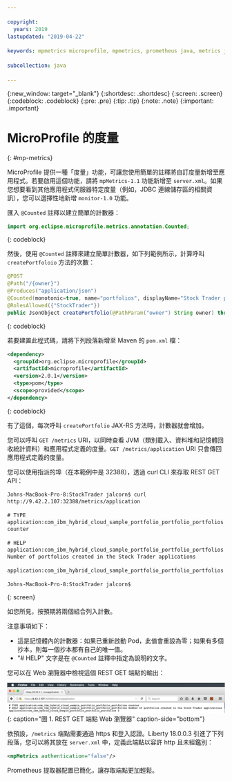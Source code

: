 ```yaml
---

copyright:
  years: 2019
lastupdated: "2019-04-22"

keywords: mpmetrics microprofile, mpmetrics, prometheus java, metrics java, microprofile metrics

subcollection: java

---
```


{:new_window: target="_blank"}
{:shortdesc: .shortdesc}
{:screen: .screen}
{:codeblock: .codeblock}
{:pre: .pre}
{:tip: .tip}
{:note: .note}
{:important: .important}

# MicroProfile 的度量
{: #mp-metrics}

MicroProfile 提供一種「度量」功能，可讓您使用簡單的註釋將自訂度量新增至應用程式。若要啟用這個功能，請將 `mpMetrics-1.1` 功能新增至 `server.xml`。如果您想要看到其他應用程式伺服器特定度量（例如，JDBC 連線儲存區的相關資訊），您可以選擇性地新增 `monitor-1.0` 功能。

匯入 `@Counted` 註釋以建立簡單的計數器：

```java
import org.eclipse.microprofile.metrics.annotation.Counted;
```
{: codeblock}

然後，使用 `@Counted` 註釋來建立簡單計數器，如下列範例所示，計算呼叫 `createPortfoloio` 方法的次數： 

```java
@POST
@Path("/{owner}")
@Produces("application/json")
@Counted(monotonic=true, name="portfolios", displayName="Stock Trader portfolios", description="Number of portfolios created in the Stock Trader applications")
@RolesAllowed({"StockTrader"})
public JsonObject createPortfolio(@PathParam("owner") String owner) throws SQLException {
```
{: codeblock}

若要建置此程式碼，請將下列段落新增至 Maven 的 `pom.xml` 檔：

```xml
<dependency>
  <groupId>org.eclipse.microprofile</groupId>
  <artifactId>microprofile</artifactId>
  <version>2.0.1</version>
  <type>pom</type>
  <scope>provided</scope>
</dependency>
```
{: codeblock}

有了這個，每次呼叫 `createPortfolio` JAX-RS 方法時，計數器就會增加。 

您可以呼叫 `GET /metrics` URI，以同時查看 JVM（類別載入、資料堆和記憶體回收統計資料）和應用程式定義的度量。`GET /metrics/application` URI 只會傳回應用程式定義的度量。 

您可以使用指派的埠（在本範例中是 32388），透過 curl CLI 來存取 REST GET API：

```
Johns-MacBook-Pro-8:StockTrader jalcorn$ curl http://9.42.2.107:32388/metrics/application

# TYPE application:com_ibm_hybrid_cloud_sample_portfolio_portfolio_portfolios counter

# HELP application:com_ibm_hybrid_cloud_sample_portfolio_portfolio_portfolios Number of portfolios created in the Stock Trader applications

application:com_ibm_hybrid_cloud_sample_portfolio_portfolio_portfolios

Johns-MacBook-Pro-8:StockTrader jalcorn$
```
{: screen}

如您所見，按預期將兩個組合列入計數。 

注意事項如下：
- 這是記憶體內的計數器：如果已重新啟動 Pod，此值會重設為零；如果有多個抄本，則每一個抄本都有自己的唯一值。
- "# HELP" 文字是在 `@Counted` 註釋中指定為說明的文字。

您可以在 Web 瀏覽器中檢視這個 REST GET 端點的輸出：

![REST GET 端點 Web 瀏覽器](images/microprofile-metrics-image1.png "REST GET 端點 Web 瀏覽器"){: caption="圖 1. REST GET 端點 Web 瀏覽器" caption-side="bottom"}

依預設，`/metrics` 端點需要通過 https 和登入認證。Liberty 18.0.0.3 引進了下列段落，您可以將其放在 `server.xml` 中，定義此端點以容許 http 且未經鑑別：

```xml
<mpMetrics authentication="false"/>
```

Prometheus 提取器配置已簡化，讓存取端點更加輕鬆。
